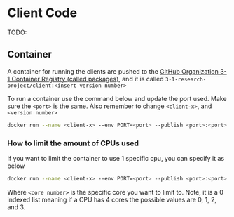 # Client Code

TODO:

## Container

A container for running the clients are pushed to the [GitHub Organization 3-1 Container Registry (called packages)](https://github.com/orgs/3-1-research-project/packages), and it is called `3-1-research-project/client:<insert version number>`

To run a container use the command below and update the port used. Make sure the `<port>` is the same. Also remember to change `<client-x>`, and `<version number>`

```bash
docker run --name <client-x> --env PORT=<port> --publish <port>:<port> 3-1-research-project/client:<version number>
```

### How to limit the amount of CPUs used

If you want to limit the container to use 1 specific cpu, you can specify it as below

```bash
docker run --name <client-x> --env PORT=<port> --publish <port>:<port> --cpuset-cpus="<core number>" 3-1-research-project/client:<version number>
```

Where `<core number>` is the specific core you want to limit to. Note, it is a 0 indexed list meaning if a CPU has 4 cores the possible values are 0, 1, 2, and 3.

